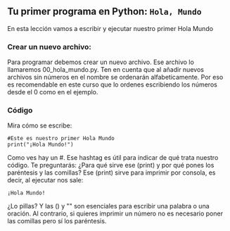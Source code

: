 ## Tu primer programa en Python: `Hola, Mundo`
En esta lección vamos a escribir y ejecutar nuestro primer Hola Mundo
### Crear un nuevo archivo:
Para programar debemos crear un nuevo archivo. Ese archivo lo llamaremos 00_hola_mundo.py. Ten en cuenta que al añadir nuevos archivos sin números en el nombre se ordenarán alfabeticamente. Por eso es recomendable en este curso que lo ordenes escribiendo los números desde el 0 como en el ejemplo. 


### Código
 Mira cómo se escribe:

```
#Este es nuestro primer Hola Mundo
print("¡Hola Mundo!")
```

Como ves hay un #. Ese hashtag es útil para indicar de qué trata nuestro código.
Te preguntarás: ¿Para qué sirve ese (print) y por qué pones los paréntesis y las comillas?
Ese (print) sirve para imprimir por consola, es decir, al ejecutar nos sale:
```
¡Hola Mundo!
```
¿Lo pillas? Y las () y "" son esenciales para escribir una palabra o  una oración. Al contrario, si quieres imprimir un número no es necesario poner las comillas pero sí los paréntesis.